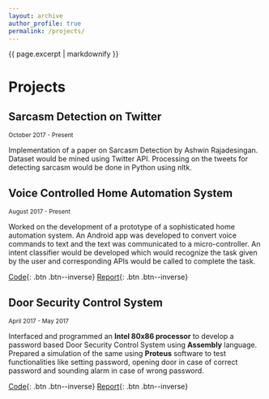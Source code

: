 ```yaml
---
layout: archive
author_profile: true
permalink: /projects/
---
```


{{ page.excerpt | markdownify }}
# Projects

## Sarcasm Detection on Twitter
<small>October 2017 - Present</small>  

Implementation of a paper on Sarcasm Detection by Ashwin Rajadesingan. 
Dataset would be mined using Twitter API. 
Processing on the tweets for detecting sarcasm would be done in Python using nltk.

## Voice Controlled Home Automation System
<small>August 2017 - Present</small>  

Worked on the development of a prototype of a sophisticated home automation system. 
An Android app was developed to convert voice commands to text and the text was communicated to a micro-controller.
An intent classifier would be developed which would recognize the task given by the user and corresponding APIs would be called to complete the task.

[Code](https://github.com/mdp98/June){: .btn .btn--inverse} [Report](/home_automation_report/){: .btn .btn--inverse}

## Door Security Control System
<small>April 2017 - May 2017</small>

Interfaced and programmed an **Intel 80x86 processor** to develop a password based Door Security Control System using **Assembly** language.
Prepared a simulation of the same using **Proteus** software to test functionalities like setting password, opening door in case of correct password
and sounding alarm in case of wrong password.

[Code](){: .btn .btn--inverse} [Report](){: .btn .btn--inverse}



